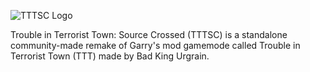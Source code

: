 ![TTTSC Logo](https://media.discordapp.net/attachments/843233727119491082/934783163383828490/TTTSC_logo_new_2.png)

Trouble in Terrorist Town: Source Crossed (TTTSC) is a standalone community-made remake of Garry's mod gamemode called Trouble in Terrorist Town (TTT) made by Bad King Urgrain.

